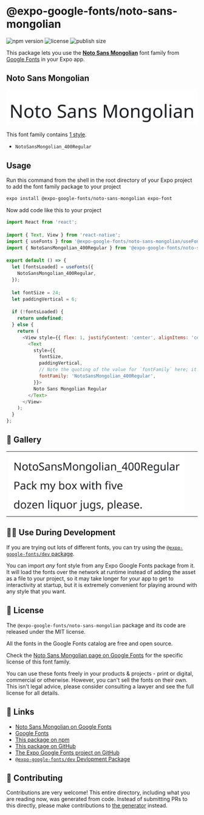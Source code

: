 # @expo-google-fonts/noto-sans-mongolian

![npm version](https://flat.badgen.net/npm/v/@expo-google-fonts/noto-sans-mongolian)
![license](https://flat.badgen.net/github/license/expo/google-fonts)
![publish size](https://flat.badgen.net/packagephobia/install/@expo-google-fonts/noto-sans-mongolian)

This package lets you use the [**Noto Sans Mongolian**](https://fonts.google.com/specimen/Noto+Sans+Mongolian) font family from [Google Fonts](https://fonts.google.com/) in your Expo app.

## Noto Sans Mongolian

![Noto Sans Mongolian](./font-family.png)

This font family contains [1 style](#-gallery).

- `NotoSansMongolian_400Regular`

## Usage

Run this command from the shell in the root directory of your Expo project to add the font family package to your project
```sh
expo install @expo-google-fonts/noto-sans-mongolian expo-font
```

Now add code like this to your project
```js
import React from 'react';

import { Text, View } from 'react-native';
import { useFonts } from '@expo-google-fonts/noto-sans-mongolian/useFonts';
import { NotoSansMongolian_400Regular } from '@expo-google-fonts/noto-sans-mongolian/400Regular';

export default () => {
  let [fontsLoaded] = useFonts({
    NotoSansMongolian_400Regular,
  });

  let fontSize = 24;
  let paddingVertical = 6;

  if (!fontsLoaded) {
    return undefined;
  } else {
    return (
      <View style={{ flex: 1, justifyContent: 'center', alignItems: 'center' }}>
        <Text
          style={{
            fontSize,
            paddingVertical,
            // Note the quoting of the value for `fontFamily` here; it expects a string!
            fontFamily: 'NotoSansMongolian_400Regular',
          }}>
          Noto Sans Mongolian Regular
        </Text>
      </View>
    );
  }
};

```

## 🔡 Gallery


||||
|-|-|-|
|![NotoSansMongolian_400Regular](./NotoSansMongolian_400Regular.ttf.png)||||


## 👩‍💻 Use During Development

If you are trying out lots of different fonts, you can try using the [`@expo-google-fonts/dev` package](https://github.com/expo/google-fonts/tree/master/font-packages/dev#readme).

You can import *any* font style from any Expo Google Fonts package from it. It will load the fonts
over the network at runtime instead of adding the asset as a file to your project, so it may take longer
for your app to get to interactivity at startup, but it is extremely convenient
for playing around with any style that you want.

## 📖 License

The `@expo-google-fonts/noto-sans-mongolian` package and its code are released under the MIT license.

All the fonts in the Google Fonts catalog are free and open source.

Check the [Noto Sans Mongolian page on Google Fonts](https://fonts.google.com/specimen/Noto+Sans+Mongolian) for the specific license of this font family.

You can use these fonts freely in your products & projects - print or digital, commercial or otherwise. However, you can't sell the fonts on their own. This isn't legal advice, please consider consulting a lawyer and see the full license for all details.

## 🔗 Links

- [Noto Sans Mongolian on Google Fonts](https://fonts.google.com/specimen/Noto+Sans+Mongolian)
- [Google Fonts](https://fonts.google.com/)
- [This package on npm](https://www.npmjs.com/package/@expo-google-fonts/noto-sans-mongolian)
- [This package on GitHub](https://github.com/expo/google-fonts/tree/master/font-packages/noto-sans-mongolian)
- [The Expo Google Fonts project on GitHub](https://github.com/expo/google-fonts)
- [`@expo-google-fonts/dev` Devlopment Package](https://github.com/expo/google-fonts/tree/master/font-packages/dev)

## 🤝 Contributing

Contributions are very welcome! This entire directory, including what you are reading now, was generated from code. Instead of submitting PRs to this directly, please make contributions to [the generator](https://github.com/expo/google-fonts/tree/master/packages/generator) instead.
